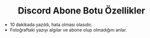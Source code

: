 <h1 align="center">Discord Abone Botu Özellikler</h1>

<ul dir="auto">
<li>10 dakikada yazıldı, hata olması olasıdır.</li>
<li>Fotoğraftaki yazıyı algılar ve abone olup olmadığını anlar.</li>
</ul>